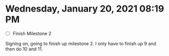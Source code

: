 # Wednesday, January 20, 2021 08:19 PM
- [ ] Finish Milestone 2

Signing on, going to finish up milestone 2. I only have to finish up 9 and then do 10 and 11.
